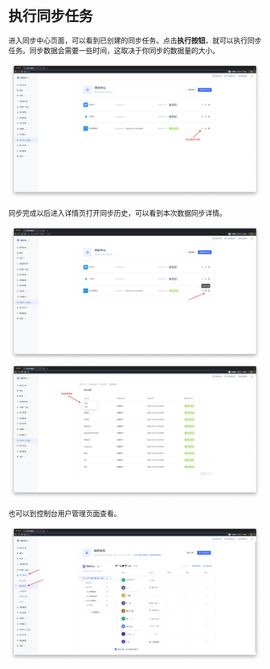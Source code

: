 # 执行同步任务

<LastUpdated/>

进入同步中心页面，可以看到已创建的同步任务。点击**执行按钮**，就可以执行同步任务。同步数据会需要一些时间，这取决于你同步的数据量的大小。

<img src='./images/performSyncTask.png' >

<br/>

同步完成以后进入详情页打开同步历史，可以看到本次数据同步详情。

<img src='./images/syncDetail-1.png' >

<br/>

<img src='./images/syncDetail-2.png' >

<br/>

也可以到控制台用户管理页面查看。

<img src='./images/syncDetail-3.png' >

<br/>
